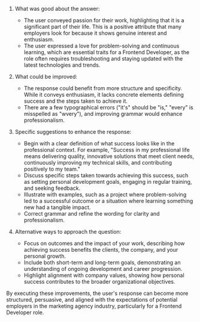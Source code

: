 1. What was good about the answer:
   - The user conveyed passion for their work, highlighting that it is a significant part of their life. This is a positive attribute that many employers look for because it shows genuine interest and enthusiasm.
   - The user expressed a love for problem-solving and continuous learning, which are essential traits for a Frontend Developer, as the role often requires troubleshooting and staying updated with the latest technologies and trends.

2. What could be improved:
   - The response could benefit from more structure and specificity. While it conveys enthusiasm, it lacks concrete elements defining success and the steps taken to achieve it.
   - There are a few typographical errors ("it's" should be "is," "every" is misspelled as "wvery"), and improving grammar would enhance professionalism.

3. Specific suggestions to enhance the response:
   - Begin with a clear definition of what success looks like in the professional context. For example, "Success in my professional life means delivering quality, innovative solutions that meet client needs, continuously improving my technical skills, and contributing positively to my team."
   - Discuss specific steps taken towards achieving this success, such as setting personal development goals, engaging in regular training, and seeking feedback.
   - Illustrate with examples, such as a project where problem-solving led to a successful outcome or a situation where learning something new had a tangible impact.
   - Correct grammar and refine the wording for clarity and professionalism.

4. Alternative ways to approach the question:
   - Focus on outcomes and the impact of your work, describing how achieving success benefits the clients, the company, and your personal growth.
   - Include both short-term and long-term goals, demonstrating an understanding of ongoing development and career progression.
   - Highlight alignment with company values, showing how personal success contributes to the broader organizational objectives.

By executing these improvements, the user's response can become more structured, persuasive, and aligned with the expectations of potential employers in the marketing agency industry, particularly for a Frontend Developer role.